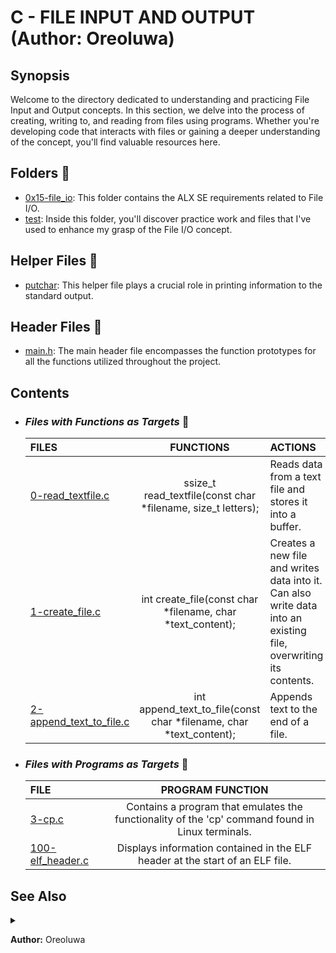 <!-- @format -->

# C - FILE INPUT AND OUTPUT (Author: Oreoluwa)

## Synopsis

Welcome to the directory dedicated to understanding and practicing File Input and Output concepts. In this section, we delve into the process of creating, writing to, and reading from files using programs. Whether you're developing code that interacts with files or gaining a deeper understanding of the concept, you'll find valuable resources here.

## Folders 📂

- [0x15-file_io](./0x15-file_io): This folder contains the ALX SE requirements related to File I/O.
- [test](./test): Inside this folder, you'll discover practice work and files that I've used to enhance my grasp of the File I/O concept.

## Helper Files 🙌

- [putchar](./_putchar.c): This helper file plays a crucial role in printing information to the standard output.

## Header Files 📜

- [main.h](./main.h): The main header file encompasses the function prototypes for all the functions utilized throughout the project.

## Contents

- ### _Files with Functions as Targets_ 📄

  | **FILES**                                            |                           **FUNCTIONS**                            | **ACTIONS**                                                                                                      |
  | :--------------------------------------------------- | :----------------------------------------------------------------: | :--------------------------------------------------------------------------------------------------------------- |
  | [0-read_textfile.c](./0-read_textfile.c)             |   ssize_t read_textfile(const char \*filename, size_t letters);    | Reads data from a text file and stores it into a buffer.                                                         |
  | [1-create_file.c](./1-create_file.c)                 |     int create_file(const char *filename, char *text_content);     | Creates a new file and writes data into it. Can also write data into an existing file, overwriting its contents. |
  | [2-append_text_to_file.c](./2-append_text_to_file.c) | int append_text_to_file(const char *filename, char *text_content); | Appends text to the end of a file.                                                                               |

- ### _Files with Programs as Targets_ 📃
  | **FILE**                               |                                       **PROGRAM FUNCTION**                                       |
  | :------------------------------------- | :----------------------------------------------------------------------------------------------: |
  | [3-cp.c](./3-cp.c)                     | Contains a program that emulates the functionality of the 'cp' command found in Linux terminals. |
  | [100-elf_header.c](./100-elf_header.c) |          Displays information contained in the ELF header at the start of an ELF file.           |

## See Also

<details>
  <summary></summary>
  
  1. The _putchar file is provided by ALX.
  2. Test folder:
     * The test folder contains additional files that may not be directly related to the ALX SE.
     * Feel free to disregard any .swp files present in this directory.
</details>

**Author:** Oreoluwa
